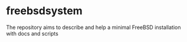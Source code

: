 freebsdsystem
=============

The repository aims to describe and help a minimal FreeBSD installation with docs and scripts
